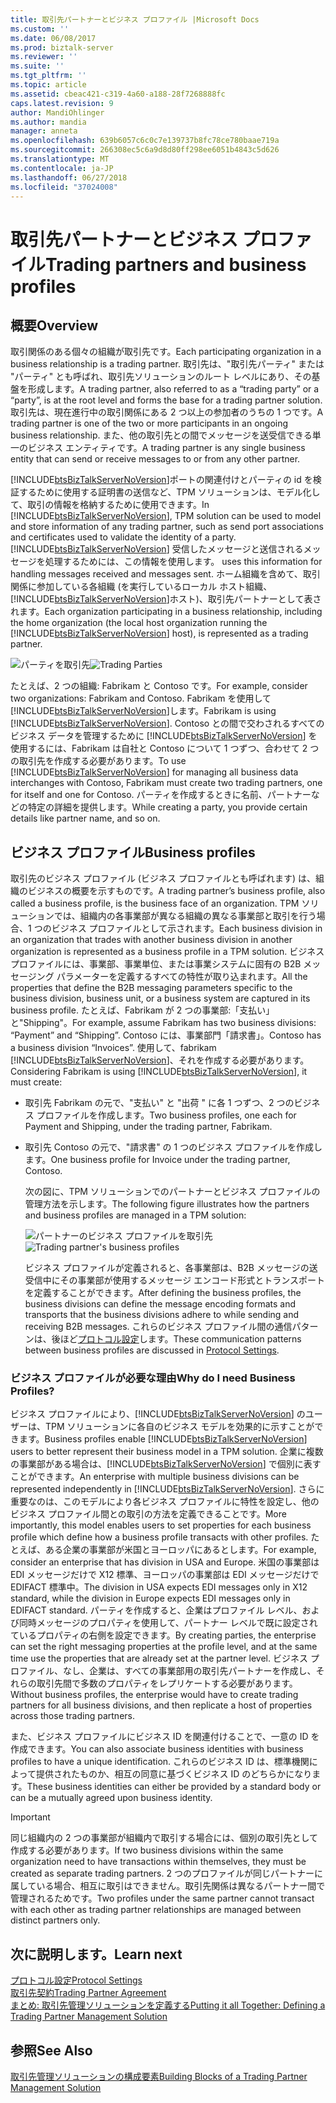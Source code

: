 ```yaml
---
title: 取引先パートナーとビジネス プロファイル |Microsoft Docs
ms.custom: ''
ms.date: 06/08/2017
ms.prod: biztalk-server
ms.reviewer: ''
ms.suite: ''
ms.tgt_pltfrm: ''
ms.topic: article
ms.assetid: cbeac421-c319-4a60-a188-28f7268888fc
caps.latest.revision: 9
author: MandiOhlinger
ms.author: mandia
manager: anneta
ms.openlocfilehash: 639b6057c6c0c7e139737b8fc78ce780baae719a
ms.sourcegitcommit: 266308ec5c6a9d8d80ff298ee6051b4843c5d626
ms.translationtype: MT
ms.contentlocale: ja-JP
ms.lasthandoff: 06/27/2018
ms.locfileid: "37024008"
---
```

# <a name="trading-partners-and-business-profiles"></a><span data-ttu-id="f1d12-102">取引先パートナーとビジネス プロファイル</span><span class="sxs-lookup"><span data-stu-id="f1d12-102">Trading partners and business profiles</span></span>

## <a name="overview"></a><span data-ttu-id="f1d12-103">概要</span><span class="sxs-lookup"><span data-stu-id="f1d12-103">Overview</span></span>
<span data-ttu-id="f1d12-104">取引関係のある個々の組織が取引先です。</span><span class="sxs-lookup"><span data-stu-id="f1d12-104">Each participating organization in a business relationship is a trading partner.</span></span> <span data-ttu-id="f1d12-105">取引先は、"取引先パーティ" または "パーティ" とも呼ばれ、取引先ソリューションのルート レベルにあり、その基盤を形成します。</span><span class="sxs-lookup"><span data-stu-id="f1d12-105">A trading partner, also referred to as a “trading party” or a “party”, is at the root level and forms the base for a trading partner solution.</span></span> <span data-ttu-id="f1d12-106">取引先は、現在進行中の取引関係にある 2 つ以上の参加者のうちの 1 つです。</span><span class="sxs-lookup"><span data-stu-id="f1d12-106">A trading partner is one of the two or more participants in an ongoing business relationship.</span></span> <span data-ttu-id="f1d12-107">また、他の取引先との間でメッセージを送受信できる単一のビジネス エンティティです。</span><span class="sxs-lookup"><span data-stu-id="f1d12-107">A trading partner is any single business entity that can send or receive messages to or from any other partner.</span></span>  
  
 <span data-ttu-id="f1d12-108">[!INCLUDE[btsBizTalkServerNoVersion](../includes/btsbiztalkservernoversion-md.md)]ポートの関連付けとパーティの id を検証するために使用する証明書の送信など、TPM ソリューションは、モデル化して、取引の情報を格納するために使用できます。</span><span class="sxs-lookup"><span data-stu-id="f1d12-108">In [!INCLUDE[btsBizTalkServerNoVersion](../includes/btsbiztalkservernoversion-md.md)], TPM solution can be used to model and store information of any trading partner, such as send port associations and certificates used to validate the identity of a party.</span></span> [!INCLUDE[btsBizTalkServerNoVersion](../includes/btsbiztalkservernoversion-md.md)]<span data-ttu-id="f1d12-109"> 受信したメッセージと送信されるメッセージを処理するためには、この情報を使用します。</span><span class="sxs-lookup"><span data-stu-id="f1d12-109"> uses this information for handling messages received and messages sent.</span></span> <span data-ttu-id="f1d12-110">ホーム組織を含めて、取引関係に参加している各組織 (を実行しているローカル ホスト組織、[!INCLUDE[btsBizTalkServerNoVersion](../includes/btsbiztalkservernoversion-md.md)]ホスト)、取引先パートナーとして表されます。</span><span class="sxs-lookup"><span data-stu-id="f1d12-110">Each organization participating in a business relationship, including the home organization (the local host organization running the [!INCLUDE[btsBizTalkServerNoVersion](../includes/btsbiztalkservernoversion-md.md)] host), is represented as a trading partner.</span></span>
  
 <span data-ttu-id="f1d12-111">![パーティを取引先](../core/media/tradingparties.gif "TradingParties")</span><span class="sxs-lookup"><span data-stu-id="f1d12-111">![Trading Parties](../core/media/tradingparties.gif "TradingParties")</span></span>  
  
 <span data-ttu-id="f1d12-112">たとえば、2 つの組織: Fabrikam と Contoso です。</span><span class="sxs-lookup"><span data-stu-id="f1d12-112">For example, consider two organizations: Fabrikam and Contoso.</span></span> <span data-ttu-id="f1d12-113">Fabrikam を使用して[!INCLUDE[btsBizTalkServerNoVersion](../includes/btsbiztalkservernoversion-md.md)]します。</span><span class="sxs-lookup"><span data-stu-id="f1d12-113">Fabrikam is using [!INCLUDE[btsBizTalkServerNoVersion](../includes/btsbiztalkservernoversion-md.md)].</span></span> <span data-ttu-id="f1d12-114">Contoso との間で交わされるすべてのビジネス データを管理するために [!INCLUDE[btsBizTalkServerNoVersion](../includes/btsbiztalkservernoversion-md.md)] を使用するには、Fabrikam は自社と Contoso について 1 つずつ、合わせて 2 つの取引先を作成する必要があります。</span><span class="sxs-lookup"><span data-stu-id="f1d12-114">To use [!INCLUDE[btsBizTalkServerNoVersion](../includes/btsbiztalkservernoversion-md.md)] for managing all business data interchanges with Contoso, Fabrikam must create two trading partners, one for itself and one for Contoso.</span></span> <span data-ttu-id="f1d12-115">パーティを作成するときに名前、パートナーなどの特定の詳細を提供します。</span><span class="sxs-lookup"><span data-stu-id="f1d12-115">While creating a party, you provide certain details like partner name, and so on.</span></span>  
 
## <a name="business-profiles"></a><span data-ttu-id="f1d12-116">ビジネス プロファイル</span><span class="sxs-lookup"><span data-stu-id="f1d12-116">Business profiles</span></span>

<span data-ttu-id="f1d12-117">取引先のビジネス プロファイル (ビジネス プロファイルとも呼ばれます) は、組織のビジネスの概要を示すものです。</span><span class="sxs-lookup"><span data-stu-id="f1d12-117">A trading partner’s business profile, also called a business profile, is the business face of an organization.</span></span> <span data-ttu-id="f1d12-118">TPM ソリューションでは、組織内の各事業部が異なる組織の異なる事業部と取引を行う場合、1 つのビジネス プロファイルとして示されます。</span><span class="sxs-lookup"><span data-stu-id="f1d12-118">Each business division in an organization that trades with another business division in another organization is represented as a business profile in a TPM solution.</span></span> <span data-ttu-id="f1d12-119">ビジネス プロファイルには、事業部、事業単位、または事業システムに固有の B2B メッセージング パラメーターを定義するすべての特性が取り込まれます。</span><span class="sxs-lookup"><span data-stu-id="f1d12-119">All the properties that define the B2B messaging parameters specific to the business division, business unit, or a business system are captured in its business profile.</span></span> <span data-ttu-id="f1d12-120">たとえば、Fabrikam が 2 つの事業部:「支払い」と"Shipping"。</span><span class="sxs-lookup"><span data-stu-id="f1d12-120">For example, assume Fabrikam has two business divisions: “Payment” and “Shipping”.</span></span> <span data-ttu-id="f1d12-121">Contoso には、事業部門「請求書」。</span><span class="sxs-lookup"><span data-stu-id="f1d12-121">Contoso has a business division “Invoices”.</span></span> <span data-ttu-id="f1d12-122">使用して、fabrikam [!INCLUDE[btsBizTalkServerNoVersion](../includes/btsbiztalkservernoversion-md.md)]、それを作成する必要があります。</span><span class="sxs-lookup"><span data-stu-id="f1d12-122">Considering Fabrikam is using [!INCLUDE[btsBizTalkServerNoVersion](../includes/btsbiztalkservernoversion-md.md)], it must create:</span></span>  
  
- <span data-ttu-id="f1d12-123">取引先 Fabrikam の元で、"支払い" と "出荷 " に各 1 つずつ、2 つのビジネス プロファイルを作成します。</span><span class="sxs-lookup"><span data-stu-id="f1d12-123">Two business profiles, one each for Payment and Shipping, under the trading partner, Fabrikam.</span></span>  
  
- <span data-ttu-id="f1d12-124">取引先 Contoso の元で、"請求書" の 1 つのビジネス プロファイルを作成します。</span><span class="sxs-lookup"><span data-stu-id="f1d12-124">One business profile for Invoice under the trading partner, Contoso.</span></span>  
  
  <span data-ttu-id="f1d12-125">次の図に、TPM ソリューションでのパートナーとビジネス プロファイルの管理方法を示します。</span><span class="sxs-lookup"><span data-stu-id="f1d12-125">The following figure illustrates how the partners and business profiles are managed in a TPM solution:</span></span>  
  
  <span data-ttu-id="f1d12-126">![パートナーのビジネス プロファイルを取引先](../core/media/businessprofile.gif "BusinessProfile")</span><span class="sxs-lookup"><span data-stu-id="f1d12-126">![Trading partner's business profiles](../core/media/businessprofile.gif "BusinessProfile")</span></span>  
  
  <span data-ttu-id="f1d12-127">ビジネス プロファイルが定義されると、各事業部は、B2B メッセージの送受信中にその事業部が使用するメッセージ エンコード形式とトランスポートを定義することができます。</span><span class="sxs-lookup"><span data-stu-id="f1d12-127">After defining the business profiles, the business divisions can define the message encoding formats and transports that the business divisions adhere to while sending and receiving B2B messages.</span></span> <span data-ttu-id="f1d12-128">これらのビジネス プロファイル間の通信パターンは、後ほど[プロトコル設定](../core/protocol-settings.md)します。</span><span class="sxs-lookup"><span data-stu-id="f1d12-128">These communication patterns between business profiles are discussed in [Protocol Settings](../core/protocol-settings.md).</span></span>  
  
### <a name="why-do-i-need-business-profiles"></a><span data-ttu-id="f1d12-129">ビジネス プロファイルが必要な理由</span><span class="sxs-lookup"><span data-stu-id="f1d12-129">Why do I need Business Profiles?</span></span>  
 <span data-ttu-id="f1d12-130">ビジネス プロファイルにより、[!INCLUDE[btsBizTalkServerNoVersion](../includes/btsbiztalkservernoversion-md.md)] のユーザーは、TPM ソリューションに各自のビジネス モデルを効果的に示すことができます。</span><span class="sxs-lookup"><span data-stu-id="f1d12-130">Business profiles enable [!INCLUDE[btsBizTalkServerNoVersion](../includes/btsbiztalkservernoversion-md.md)] users to better represent their business model in a TPM solution.</span></span> <span data-ttu-id="f1d12-131">企業に複数の事業部がある場合は、[!INCLUDE[btsBizTalkServerNoVersion](../includes/btsbiztalkservernoversion-md.md)] で個別に表すことができます。</span><span class="sxs-lookup"><span data-stu-id="f1d12-131">An enterprise with multiple business divisions can be represented independently in [!INCLUDE[btsBizTalkServerNoVersion](../includes/btsbiztalkservernoversion-md.md)].</span></span> <span data-ttu-id="f1d12-132">さらに重要なのは、このモデルにより各ビジネス プロファイルに特性を設定し、他のビジネス プロファイル間との取引の方法を定義できることです。</span><span class="sxs-lookup"><span data-stu-id="f1d12-132">More importantly, this model enables users to set properties for each business profile which define how a business profile transacts with other profiles.</span></span> <span data-ttu-id="f1d12-133">たとえば、ある企業の事業部が米国とヨーロッパにあるとします。</span><span class="sxs-lookup"><span data-stu-id="f1d12-133">For example, consider an enterprise that has division in USA and Europe.</span></span> <span data-ttu-id="f1d12-134">米国の事業部は EDI メッセージだけで X12 標準、ヨーロッパの事業部は EDI メッセージだけで EDIFACT 標準中。</span><span class="sxs-lookup"><span data-stu-id="f1d12-134">The division in USA expects EDI messages only in X12 standard, while the division in Europe expects EDI messages only in EDIFACT standard.</span></span> <span data-ttu-id="f1d12-135">パーティを作成すると、企業はプロファイル レベル、および同時メッセージのプロパティを使用して、パートナー レベルで既に設定されているプロパティの右側を設定できます。</span><span class="sxs-lookup"><span data-stu-id="f1d12-135">By creating parties, the enterprise can set the right messaging properties at the profile level, and at the same time use the properties that are already set at the partner level.</span></span> <span data-ttu-id="f1d12-136">ビジネス プロファイル、なし、企業は、すべての事業部用の取引先パートナーを作成し、それらの取引先間で多数のプロパティをレプリケートする必要があります。</span><span class="sxs-lookup"><span data-stu-id="f1d12-136">Without business profiles, the enterprise would have to create trading partners for all business divisions, and then replicate a host of properties across those trading partners.</span></span>  
  
 <span data-ttu-id="f1d12-137">また、ビジネス プロファイルにビジネス ID を関連付けることで、一意の ID を作成できます。</span><span class="sxs-lookup"><span data-stu-id="f1d12-137">You can also associate business identities with business profiles to have a unique identification.</span></span> <span data-ttu-id="f1d12-138">これらのビジネス ID は、標準機関によって提供されたものか、相互の同意に基づくビジネス ID のどちらかになります。</span><span class="sxs-lookup"><span data-stu-id="f1d12-138">These business identities can either be provided by a standard body or can be a mutually agreed upon business identity.</span></span>  
  
> [!IMPORTANT]
>  <span data-ttu-id="f1d12-139">同じ組織内の 2 つの事業部が組織内で取引する場合には、個別の取引先として作成する必要があります。</span><span class="sxs-lookup"><span data-stu-id="f1d12-139">If two business divisions within the same organization need to have transactions within themselves, they must be created as separate trading partners.</span></span> <span data-ttu-id="f1d12-140">2 つのプロファイルが同じパートナーに属している場合、相互に取引はできません。取引先関係は異なるパートナー間で管理されるためです。</span><span class="sxs-lookup"><span data-stu-id="f1d12-140">Two profiles under the same partner cannot transact with each other as trading partner relationships are managed between distinct partners only.</span></span>  
  
## <a name="learn-next"></a><span data-ttu-id="f1d12-141">次に説明します。</span><span class="sxs-lookup"><span data-stu-id="f1d12-141">Learn next</span></span>

[<span data-ttu-id="f1d12-142">プロトコル設定</span><span class="sxs-lookup"><span data-stu-id="f1d12-142">Protocol Settings</span></span>](../core/protocol-settings.md)  
[<span data-ttu-id="f1d12-143">取引先契約</span><span class="sxs-lookup"><span data-stu-id="f1d12-143">Trading Partner Agreement</span></span>](../core/trading-partner-agreement.md)  
[<span data-ttu-id="f1d12-144">まとめ: 取引先管理ソリューションを定義する</span><span class="sxs-lookup"><span data-stu-id="f1d12-144">Putting it all Together: Defining a Trading Partner Management Solution</span></span>](../core/putting-it-all-together-defining-a-trading-partner-management-solution.md)
 
## <a name="see-also"></a><span data-ttu-id="f1d12-145">参照</span><span class="sxs-lookup"><span data-stu-id="f1d12-145">See Also</span></span>  
 [<span data-ttu-id="f1d12-146">取引先管理ソリューションの構成要素</span><span class="sxs-lookup"><span data-stu-id="f1d12-146">Building Blocks of a Trading Partner Management Solution</span></span>](../core/building-blocks-of-a-trading-partner-management-solution.md)